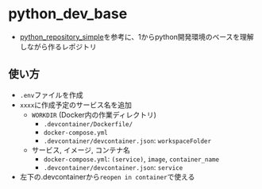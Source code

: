 # python_dev_base

- [python_repository_simple](https://github.com/yamap55/python_repository_simple)を参考に、1からpython開発環境のベースを理解しながら作るレポジトリ

## 使い方

- `.env`ファイルを作成
- `xxxx`に作成予定のサービス名を追加
  - `WORKDIR` (Docker内の作業ディレクトリ)
    - `.devcontainer/Dockerfile/`
    - `docker-compose.yml`
    - `.devcontainer/devcontainer.json`: `workspaceFolder`
  - サービス, イメージ, コンテナ名
    - `docker-compose.yml`: `(service)`, `image`, `container_name`
    - `.devcontainer/devcontainer.json`: `service`
- 左下の.devcontainerから`reopen in container`で使える
